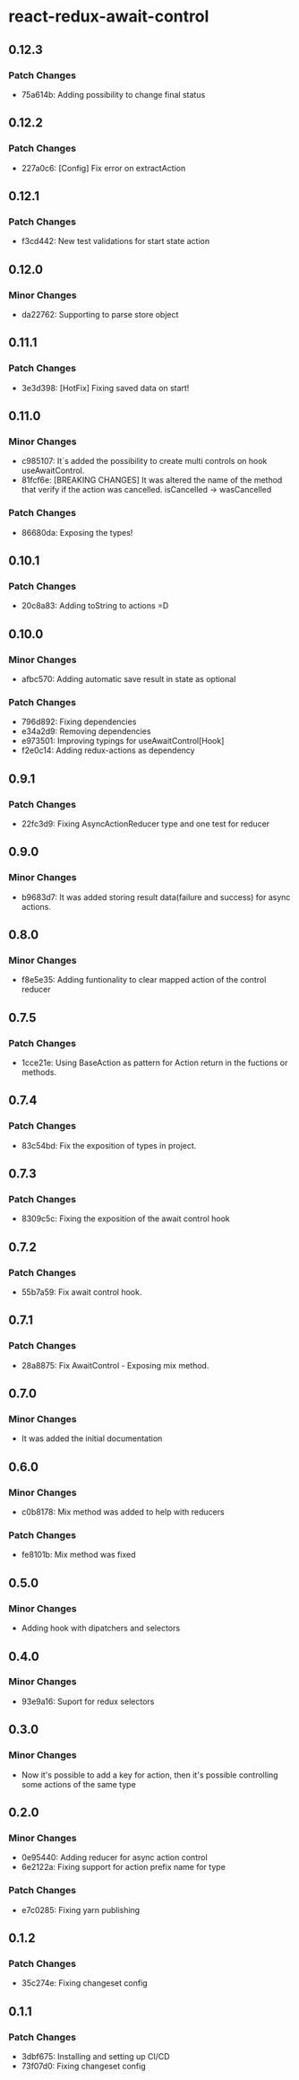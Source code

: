 # react-redux-await-control

## 0.12.3

### Patch Changes

- 75a614b: Adding possibility to change final status

## 0.12.2

### Patch Changes

- 227a0c6: [Config] Fix error on extractAction

## 0.12.1

### Patch Changes

- f3cd442: New test validations for start state action

## 0.12.0

### Minor Changes

- da22762: Supporting to parse store object

## 0.11.1

### Patch Changes

- 3e3d398: [HotFix] Fixing saved data on start!

## 0.11.0

### Minor Changes

- c985107: It`s added the possibility to create multi controls on hook useAwaitControl.
- 81fcf6e: [BREAKING CHANGES] It was altered the name of the method that verify if the action was cancelled. isCancelled -> wasCancelled

### Patch Changes

- 86680da: Exposing the types!

## 0.10.1

### Patch Changes

- 20c8a83: Adding toString to actions =D

## 0.10.0

### Minor Changes

- afbc570: Adding automatic save result in state as optional

### Patch Changes

- 796d892: Fixing dependencies
- e34a2d9: Removing dependencies
- e973501: Improving typings for useAwaitControl[Hook]
- f2e0c14: Adding redux-actions as dependency

## 0.9.1

### Patch Changes

- 22fc3d9: Fixing AsyncActionReducer type and one test for reducer

## 0.9.0

### Minor Changes

- b9683d7: It was added storing result data(failure and success) for async actions.

## 0.8.0

### Minor Changes

- f8e5e35: Adding funtionality to clear mapped action of the control reducer

## 0.7.5

### Patch Changes

- 1cce21e: Using BaseAction as pattern for Action return in the fuctions or methods.

## 0.7.4

### Patch Changes

- 83c54bd: Fix the exposition of types in project.

## 0.7.3

### Patch Changes

- 8309c5c: Fixing the exposition of the await control hook

## 0.7.2

### Patch Changes

- 55b7a59: Fix await control hook.

## 0.7.1

### Patch Changes

- 28a8875: Fix AwaitControl - Exposing mix method.

## 0.7.0

### Minor Changes

- It was added the initial documentation

## 0.6.0

### Minor Changes

- c0b8178: Mix method was added to help with reducers

### Patch Changes

- fe8101b: Mix method was fixed

## 0.5.0

### Minor Changes

- Adding hook with dipatchers and selectors

## 0.4.0

### Minor Changes

- 93e9a16: Suport for redux selectors

## 0.3.0

### Minor Changes

- Now it's possible to add a key for action, then it's possible controlling some actions of the same type

## 0.2.0

### Minor Changes

- 0e95440: Adding reducer for async action control
- 6e2122a: Fixing support for action prefix name for type

### Patch Changes

- e7c0285: Fixing yarn publishing

## 0.1.2

### Patch Changes

- 35c274e: Fixing changeset config

## 0.1.1

### Patch Changes

- 3dbf675: Installing and setting up CI/CD
- 73f07d0: Fixing changeset config
